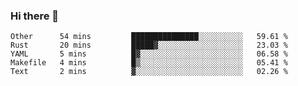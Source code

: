 ### Hi there 👋

<!--
**yeya24/yeya24** is a ✨ _special_ ✨ repository because its `README.md` (this file) appears on your GitHub profile.

Here are some ideas to get you started:

- 🔭 I’m currently working on ...
- 🌱 I’m currently learning ...
- 👯 I’m looking to collaborate on ...
- 🤔 I’m looking for help with ...
- 💬 Ask me about ...
- 📫 How to reach me: ...
- 😄 Pronouns: ...
- ⚡ Fun fact: ...
-->

<!--START_SECTION:waka-->
```text
Other      54 mins         ███████████████░░░░░░░░░░   59.61 % 
Rust       20 mins         █████▓░░░░░░░░░░░░░░░░░░░   23.03 % 
YAML       5 mins          █▓░░░░░░░░░░░░░░░░░░░░░░░   06.58 % 
Makefile   4 mins          █▒░░░░░░░░░░░░░░░░░░░░░░░   05.41 % 
Text       2 mins          ▓░░░░░░░░░░░░░░░░░░░░░░░░   02.26 % 
```
<!--END_SECTION:waka-->
